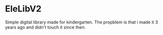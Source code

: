 # EleLibV2
Simple digital library made for kindergarten.
The propblem is that i made it 3 years ago and didn't touch it since then.
